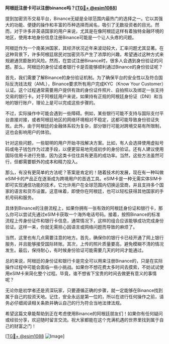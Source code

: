 **阿根廷注册卡可以注册binance吗？[[TG💪+ @esim1088](https://t.me/s/esim1088)]**

提到加密货币交易平台，Binance无疑是全球范围内最热门的选择之一。它以其强大的功能、便捷的操作和丰富的币种选择而闻名，吸引了无数投资者的目光。然而，对于许多非英语国家的用户来说，尤其是在像阿根廷这样有着独特金融环境的地区，使用本地身份信息注册Binance可能是一个让人头疼的问题。

阿根廷作为一个南美洲国家，其经济状况近年来波动较大，汇率问题尤其显著。在这种背景下，许多阿根廷居民对加密货币产生了浓厚的兴趣，希望通过这种方式来规避通货膨胀的风险。然而，在尝试注册Binance时，很多人会遇到身份验证的问题。那么，阿根廷的身份证或者银行卡是否能够顺利通过Binance的身份验证呢？

首先，我们需要了解Binance的身份验证机制。为了确保平台的安全性以及符合国际反洗钱法规（AML），Binance要求所有用户完成KYC（Know Your Customer）认证。这个过程通常需要用户提供有效的身份证件照片、自拍照以及绑定一张支持交易的银行卡。对于阿根廷用户来说，如果持有正规的阿根廷身份证（DNI）和当地的银行账户，理论上是可以完成这些步骤的。

不过，实际操作中可能会遇到一些障碍。例如，某些银行可能不支持与国际支付平台直接对接，或者阿根廷地区的网络环境相对不稳定，这都可能导致身份验证失败。此外，由于阿根廷的金融体系较为复杂，部分银行可能对跨境交易有所限制，这也会影响用户的体验。

针对这些问题，一些聪明的用户开始寻找解决方案。比如，有人会选择使用虚拟号码或电子钱包作为过渡手段，以便更容易地完成初步的身份验证。还有人建议使用国际信用卡进行充值，因为这类卡往往具有更高的成功率。当然，这些方法虽然可行，但都需要额外的成本和精力投入。

那么，有没有更简单的方法呢？答案是肯定的！随着技术的发展，现在有一种叫做eSIM卡的产品正在逐渐成为跨境用户的首选工具。eSIM卡是一种无需实体SIM卡即可实现通信功能的技术，它允许用户在全球范围内切换运营商，并且支持多个国家的语言和货币设置。这意味着，即使你在阿根廷，也可以轻松获得其他国家的手机号码和服务。

具体到Binance的注册流程上，如果你拥有一张有效的阿根廷身份证和银行卡，那么你可以尝试先通过eSIM卡获取一个海外电话号码。接着，按照Binance的标准流程上传身份证件和银行卡信息，通常情况下，这样的组合应该能够成功完成身份验证。这样一来，你就无需担心因语言或网络问题而导致的麻烦了。

当然，这里也有几点需要注意的地方。首先，确保你的银行卡已经开通了网上银行服务，并且能够接受国际转账。其次，上传的照片质量要高，避免模糊不清的情况发生。最后，保持耐心，有时候身份验证可能需要几天的时间才能通过。

总的来说，阿根廷的身份证和银行卡是完全可以用来注册Binance的，只是在实际操作过程中可能会面临一些小挑战。如果你不想花费太多时间去摸索，不妨试试使用eSIM卡来简化整个过程。毕竟，谁不想省下宝贵的时间去做更有意义的事情呢？

无论你是初学者还是资深玩家，只要遵循正确的步骤，就一定能够在Binance找到属于自己的投资天地。记住，安全永远是第一位的，所以在进行任何操作之前，请务必仔细阅读相关条款并确认自己的行为符合当地法律法规。

希望这篇文章能帮助到正在考虑使用Binance的阿根廷朋友们！如果你有任何疑问或经验分享，欢迎随时留言交流。祝大家都能在这个充满机遇的世界里找到属于自己的财富之门！

[[TG💪+ @esim1088](https://t.me/s/esim1088) ![Image](https://i.postimg.cc/4NQfJmqS/Snipaste-2025-05-13-00-14-12.png)]